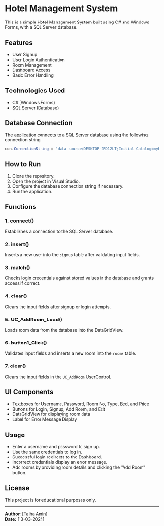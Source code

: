 # Hotel Management System

This is a simple Hotel Management System built using C# and Windows Forms, with a SQL Server database.

## Features
- User Signup
- User Login Authentication
- Room Management
- Dashboard Access
- Basic Error Handling

## Technologies Used
- C# (Windows Forms)
- SQL Server (Database)

## Database Connection
The application connects to a SQL Server database using the following connection string:
```csharp
con.ConnectionString = "data source=DESKTOP-IPD12LT;Initial Catalog=myHotel;integrated security=True";
```

## How to Run
1. Clone the repository.
2. Open the project in Visual Studio.
3. Configure the database connection string if necessary.
4. Run the application.

## Functions
### 1. **connect()**
Establishes a connection to the SQL Server database.

### 2. **insert()**
Inserts a new user into the `signup` table after validating input fields.

### 3. **match()**
Checks login credentials against stored values in the database and grants access if correct.

### 4. **clear()**
Clears the input fields after signup or login attempts.

### 5. **UC_AddRoom_Load()**
Loads room data from the database into the DataGridView.

### 6. **button1_Click()**
Validates input fields and inserts a new room into the `rooms` table.

### 7. **clear()**
Clears the input fields in the `UC_AddRoom` UserControl.

## UI Components
- Textboxes for Username, Password, Room No, Type, Bed, and Price
- Buttons for Login, Signup, Add Room, and Exit
- DataGridView for displaying room data
- Label for Error Message Display

## Usage
- Enter a username and password to sign up.
- Use the same credentials to log in.
- Successful login redirects to the Dashboard.
- Incorrect credentials display an error message.
- Add rooms by providing room details and clicking the "Add Room" button.

## License
This project is for educational purposes only.

---
**Author:** [Talha Amin]  
**Date:** [13-03-2024]

